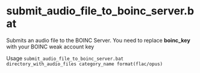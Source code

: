 # submit_audio_file_to_boinc_server.bat

Submits an audio file to the BOINC Server. You need to replace **boinc_key** with your BOINC weak account key

Usage
`submit_audio_file_to_boinc_server.bat directory_with_audio_files category_name format(flac/opus)`

